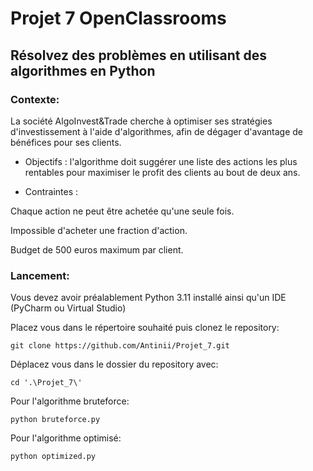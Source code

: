 # Projet 7 OpenClassrooms
## Résolvez des problèmes en utilisant des algorithmes en Python

### Contexte:
La société AlgoInvest&Trade cherche à optimiser ses stratégies d'investissement à l'aide d'algorithmes, 
afin de dégager d'avantage de bénéfices pour ses clients.

- Objectifs : l'algorithme doit suggérer une liste des actions les plus rentables pour maximiser le profit des clients au bout de deux ans.


- Contraintes :

Chaque action ne peut être achetée qu'une seule fois.

Impossible d'acheter une fraction d'action.

Budget de 500 euros maximum par client.
### Lancement:
Vous devez avoir préalablement Python 3.11 installé ainsi qu'un IDE (PyCharm ou Virtual Studio)

Placez vous dans le répertoire souhaité puis clonez le repository:
```
git clone https://github.com/Antinii/Projet_7.git
```
Déplacez vous dans le dossier du repository avec:
```
cd '.\Projet_7\'
```
Pour l'algorithme bruteforce:
```
python bruteforce.py
```
Pour l'algorithme optimisé:
```
python optimized.py
```